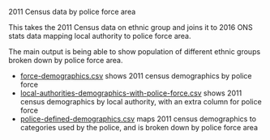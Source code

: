 2011 Census data by police force area

This takes the 2011 Census data on ethnic group and joins it to 2016 ONS stats data mapping local authority to police force area.

The main output is being able to show population of different ethnic groups broken down by police force area.

* [force-demographics.csv](force-demographics.csv) shows 2011 census demographics by police force
* [local-authorities-demographics-with-police-force.csv](local-authorities-demographics-with-police-force.csv) shows 2011 census demographics by local authority, with an extra column for police force
* [police-defined-demographics.csv](police-defined-demographics.csv) maps 2011 census demographics to categories used by the police, and is broken down by police force area
